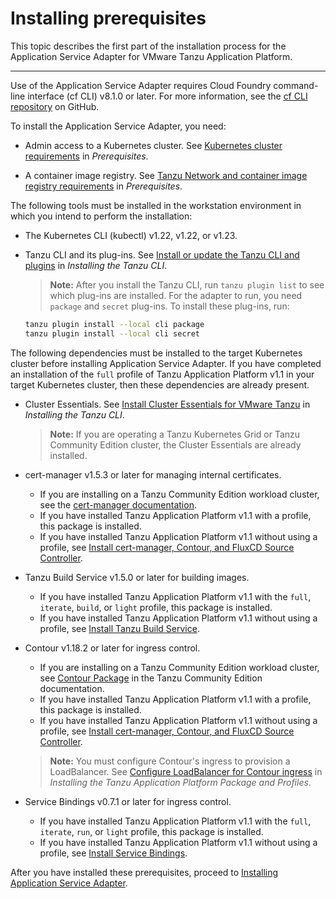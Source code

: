 # Installing prerequisites

This topic describes the first part of the installation process for the Application Service Adapter for VMware Tanzu Application Platform.

----

Use of the Application Service Adapter requires Cloud Foundry command-line interface (cf CLI) v8.1.0 or later.
For more information, see the [cf CLI repository](https://github.com/cloudfoundry/cli) on GitHub.

To install the Application Service Adapter, you need:

* Admin access to a Kubernetes cluster. See [Kubernetes cluster requirements](https://docs.vmware.com/en/Tanzu-Application-Platform/1.1/tap/GUID-prerequisites.html#kubernetes-cluster-requirements-3) in _Prerequisites_.

* A container image registry. See [Tanzu Network and container image registry requirements](https://docs.vmware.com/en/Tanzu-Application-Platform/1.1/tap/GUID-prerequisites.html#vmware-tanzu-network-and-container-image-registry-requirements-0) in _Prerequisites_.

The following tools must be installed in the workstation environment in which you intend to perform the installation:

* The Kubernetes CLI (kubectl) v1.22, v1.22, or v1.23.

* Tanzu CLI and its plug-ins. See [Install or update the Tanzu CLI and plugins](https://docs.vmware.com/en/Tanzu-Application-Platform/1.1/tap/GUID-install-tanzu-cli.html#install-or-update-the-tanzu-cli-and-plugins-4) in _Installing the Tanzu CLI_.
   > **Note:** After you install the Tanzu CLI, run `tanzu plugin list` to see which plug-ins are installed. For the adapter to run, you need `package` and `secret` plug-ins. To install these plug-ins, run:
    ```bash
    tanzu plugin install --local cli package
    tanzu plugin install --local cli secret
    ```

The following dependencies must be installed to the target Kubernetes cluster before installing Application Service Adapter. If you have completed an installation of the `full` profile of Tanzu Application Platform v1.1 in your target Kubernetes cluster, then these dependencies are already present.

* Cluster Essentials. See [Install Cluster Essentials for VMware Tanzu](https://docs.vmware.com/en/Tanzu-Application-Platform/1.1/tap/GUID-install-tanzu-cli.html#install-cluster-essentials-for-tanzu-3) in _Installing the Tanzu CLI_.
   > **Note:** If you are operating a Tanzu Kubernetes Grid or Tanzu Community Edition cluster, the Cluster Essentials are already installed.

* cert-manager v1.5.3 or later for managing internal certificates.
   * If you are installing on a Tanzu Community Edition workload cluster, see the [cert-manager documentation](https://tanzucommunityedition.io/docs/latest/package-readme-cert-manager-1.6.1/).
   * If you have installed Tanzu Application Platform v1.1 with a profile, this package is installed.
   * If you have installed Tanzu Application Platform v1.1 without using a profile, see [Install cert-manager, Contour, and FluxCD Source Controller](https://docs.vmware.com/en/Tanzu-Application-Platform/1.1/tap/GUID-cert-mgr-contour-fcd-install-cert-mgr.html).

* Tanzu Build Service v1.5.0 or later for building images.
   * If you have installed Tanzu Application Platform v1.1 with the `full`, `iterate`, `build`, or `light` profile, this package is installed.
   * If you have installed Tanzu Application Platform v1.1 without using a profile, see [Install Tanzu Build Service](https://docs.vmware.com/en/Tanzu-Application-Platform/1.1/tap/GUID-tanzu-build-service-install-tbs.html).

* Contour v1.18.2 or later for ingress control.
   * If you are installing on a Tanzu Community Edition workload cluster, see [Contour Package](https://tanzucommunityedition.io/docs/latest/package-readme-contour-1.19.1/) in the Tanzu Community Edition documentation.
   * If you have installed Tanzu Application Platform v1.1 with a profile, this package is installed.
   * If you have installed Tanzu Application Platform v1.1 without using a profile, see [Install cert-manager, Contour, and FluxCD Source Controller](https://docs.vmware.com/en/Tanzu-Application-Platform/1.1/tap/GUID-cert-mgr-contour-fcd-install-cert-mgr.html).
   > **Note:** You must configure Contour's ingress to provision a LoadBalancer. See [Configure LoadBalancer for Contour ingress](https://docs.vmware.com/en/Tanzu-Application-Platform/1.1/tap/GUID-install.html#configure-loadbalancer-for-contour-ingress-7) in _Installing the Tanzu Application Platform Package and Profiles_.

* Service Bindings v0.7.1 or later for ingress control.
   * If you have installed Tanzu Application Platform v1.1 with the `full`, `iterate`, `run`, or `light` profile, this package is installed.
   * If you have installed Tanzu Application Platform v1.1 without using a profile, see [Install Service Bindings](https://docs.vmware.com/en/Tanzu-Application-Platform/1.1/tap/GUID-service-bindings-install-service-bindings.html).

After you have installed these prerequisites, proceed to [Installing Application Service Adapter](install.md).
